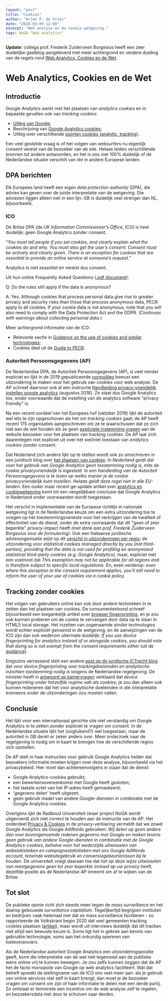 ```yaml
---
layout: "post"
title: "Cookies"
author: "Arjen P. de Vries"
date: "2020-03-09 12:00"
excerpt: "Web analyse en de cookie wetgeving."
tags: NoGA "Web analytics"
---
```


**Update:** collega prof. Frederik Zuiderveen Borgesius heeft een zeer duidelijke gastblog aangeleverd
met meer achtergrond en verdere duiding van de regels rond [Web Analytics, Cookies en de Wet](/2020/03/09/borgesius-cookies.html).

# Web Analytics, Cookies en de Wet

## Introductie

Google Analytics werkt met het plaatsen van _analytics cookies_ en in bepaalde gevallen ook van _tracking cookies_:

+ [Uitleg van Google](https://developers.google.com/analytics/resources/concepts/gaConceptsTrackingOverview);
+ Beschrijving van [Google Analytics cookies](https://www.cookielaw.org/google-analytics-eu-cookie-law/);
+ Uitleg over verschillende [soorten cookies (analytic, tracking)](https://en.wikipedia.org/wiki/HTTP_cookie#EU_cookie_directive).

Een veel gestelde vraag is of het volgen van websurfers nu eigenlijk consent vereist van de bezoeker van de site.
Helaas leiden verschillende bronnen tot andere antwoorden, en het is ons niet 100% duidelijk of de Nederlandse situatie verschilt van die in andere Europese landen.

## DPA berichten

Elk Europees land heeft een eigen _data protection authority_ (DPA), die advies kan geven over de juiste interpretatie van de wetgeving.
Die adviezen liggen alleen niet in een lijn: GB is duidelijk veel strenger dan NL, bijvoorbeeld.

### ICO

De Britse DPA (de _UK Information Commissioner’s Office_, ICO) is heel duidelijk: geen Google Analytics zonder consent.

_"You must tell people if you set cookies, and clearly explain what the cookies do and why. You must also get the user’s consent. Consent must be actively and clearly given. 
There is an exception for cookies that are essential to provide an online service at someone’s request."_

Analytics is niet _essential_ en vereist dus consent.

Uit hun online Frequently Asked Questions ([.pdf document](https://ico.org.uk/media/for-organisations/guide-to-pecr/cookies-and-similar-technologies-2-4.pdf)):

Q: Do the rules still apply if the data is anonymous?

A: Yes. Although cookies that process personal data give rise to greater privacy and security risks than those that process anonymous data, PECR apply to all cookies. If your cookie data is not anonymous, note that you will also need to comply with the Data Protection Act and the GDPR. _(Continues with warnings about collecting personal data.)_

Meer achtergrond informatie van de ICO:

+ Relevante sectie in [Guidance on the use of cookies and similar technologies](https://ico.org.uk/for-organisations/guide-to-pecr/guidance-on-the-use-of-cookies-and-similar-technologies/how-do-we-comply-with-the-cookie-rules/#comply15);
+ Cookies deel uit de [Guide to PECR](https://ico.org.uk/for-organisations/guide-to-pecr/cookies-and-similar-technologies/).

### Autoriteit Persoonsgegevens (AP)

De Nederlandse DPA, de Autoriteit Persoonsgegevens (AP), is veel minder expliciet en lijkt in de 2019 gepubliceerde 
[normuitleg](https://autoriteitpersoonsgegevens.nl/sites/default/files/atoms/files/normuitleg_ap_cookiewalls.pdf)
bewust een uitzondering te maken voor het gebruik van cookies voor web analyse. De AP schreef daarvoor ook al een instructie 
[Handleiding privacy-vriendelijk instellen google analytics](https://autoriteitpersoonsgegevens.nl/sites/default/files/atoms/files/138._handleiding_privacyvriendelijk_instellen_google_analytics_aug_2018.pdf) (augustus 2018).
Ze staat dus Google Analytics toe, onder voorwaarde dat de instelling van de analytics software "privacy friendly" is.

Na een recent oordeel van het Europees hof (oktober 2019) lijkt de autoriteit wel iets te zijn opgeschoven als het om _tracking cookies_ gaat; 
de AP heeft recent 175 organisaties aangeschreven om ze te waarschuwen dat ze zich niet aan de wet houden als ze geen
[expliciete instemming vragen](https://autoriteitpersoonsgegevens.nl/nl/nieuws/ap-veel-websites-vragen-op-onjuiste-wijze-toestemming-voor-plaatsen-tracking-cookies)
aan de website bezoeker voor het plaatsen van tracking cookies. De AP laat zich daarentegen niet expliciet uit over het wel/niet toestaan van _analytics cookies_ 
zonder consent.

Dat Nederland zich anders lijkt op te stellen wordt ook zo omschreven in een juridisch blog over [het plaatsen van cookies](https://www.ictrecht.nl/blog/hof-van-justitie-voor-het-plaatsen-van-cookies-is-de-actieve-toestemming-van-de-internetgebruikers-vereist): 
_In Nederland geldt dat voor het gebruik van Google Analytics geen toestemming nodig is, mits de cookie privacyvriendelijk is ingesteld. In een handleiding van de Autoriteit Persoonsgegevens is te lezen op welke manier je de cookie privacyvriendelijk kunt instellen. Helaas geldt deze regel niet in alle EU-landen._
Een ouder maar recent ge-update artikel over [analytics en cookiewetgeving](https://www.vaneldijk.nl/artikelen/hoe-zit-het-nu-met-de-cookiewetgeving) komt tot een vergelijkbare conclusie dat Google Analytics in Nederland onder voorwaarden wordt toegestaan.

Het verschil in implementatie van de Europese richtlijn in nationale wetgeving ligt in de Nederlandse keuze om een extra uitzondering toe te voegen op het toestemmingsvereiste voor het verkrijgen van de kwaliteit of effectiviteit van de dienst, onder de extra voorwaarde dat dit "geen of zeer beperkte" privacy-impact heeft _(met dank aan prof. Frederik Zuiderveen Borgesius voor de formulering)_. Ook een Italiaanse juridische adviesorganisatie wijst op dit [verschil in uitzonderingen per regio](https://www.iubenda.com/en/help/5525-cookies-gdpr-requirements); de uitzondering voor _statistical cookies managed directly by you (not third-parties), providing that the data is not used for profiling_ en _anonymized statistical third-party cookies (e.g. Google Analytics)_, maar, expliciet met een voetnoot dat _This exemption may not be applicable for all regions and is therefore subject to specific local regulations_.
En, even verderop: _even where this exception to the consent requirement applies, you’ll still need to inform the user of your use of cookies via a cookie policy._

## Tracking zonder cookies

Het volgen van gebruikers online kan ook door andere technieken in te zetten dan het plaatsen van cookies.
De consumentenbond schreef bijvoorbeeld een toegankelijk artikel over 
[browser fingerprinting](https://www.consumentenbond.nl/internet-privacy/browser-fingerprinting),
en je zou ook kunnen proberen om de cookie te vervangen door data op te slaan in HTML5 local storage. Het inzetten van zogenaamde _similar technologies_ 
wordt echter expliciet genoemd in de wetgeving, en de aanwijzingen van de ICO zijn dan ook wederom uitermate duidelijk: 
_If you use device fingerprinting for analytics instead of or alongside cookies, you should note that doing so is not exempt from the consent requirements either_ (uit de [guidance](https://ico.org.uk/for-organisations/guide-to-pecr/guidance-on-the-use-of-cookies-and-similar-technologies/how-do-we-comply-with-the-cookie-rules/#comply15)).

Enigszins verrassend stelt een andere [post op de juridische ICTrecht blog](https://www.ictrecht.nl/blog/device-fingerprinting-en-de-cookieregels) dat 
_voor device fingerprinting voor trackingdoeleinden en analytische inzichten toestemming nodig is_ volgens de Nederlandse regelgeving.
De minister heeft in [antwoord op kamervragen](https://www.itenrecht.nl/artikelen/minister-cookiewet-ook-van-toepassing-op-device-fingerprinting) 
verklaard dat _device fingerprinting onder hetzelfde regime valt als cookies_; je zou dan alleen ook kunnen redeneren dat het voor analytische doeleinden 
in die interpretatie eveneens onder de uitzonderingen zou moeten vallen.

## Conclusie

Het lijkt voor een internationaal gerichte site niet verstandig om Google Analytics in te zetten zonder expliciet te vragen om consent.
In de Nederlandse situatie lijkt het (oogluikend?) wel toegestaan, maar de autoriteit in GB denkt er zeker anders over.
Meer onderzoek naar de regelgeving is nodig om in kaart te brengen hoe de verschillende regios zich opstellen.

De AP stelt in haar instructies voor gebruik Google Analytics helder dat bezoekers informatie moeten krijgen over deze analyse, bijvoorbeeld via het privacybeleid. 
Hier moet dan achtereenvolgens in staan dat de dienst:
+ Google Analytics-cookies gebruikt;  
+ een bewerkersovereenkomst met Google heeft gesloten;  
+ het laatste octet van het IP-adres heeft gemaskeerd;
+ 'gegevens delen' heeft uitgezet;  
+ geen gebruik maakt van andere Google-diensten in combinatie met de Google Analytics-cookies.

Overigens lijkt de Radboud Universiteit (waar project NoGA wordt uitgevoerd) zich niet correct te houden aan de instructie 
van de AP. Het onderdeel [Privacy & Cookies](https://www.ru.nl/over-ons/contact/vragen/privacy-cookiestatement/) in de privacy-verklaring vermeldt 
dat we zowel Google Analytics als Google AdWords gebruiken: _Wij delen op geen andere dan voor bovengenoemde redenen gegevens met Google en maken tevens geen gebruik van andere Google-diensten in combinatie met de Google Analytics-cookies, behalve voor het wederzijds uitwisselen van webstatistieken en campagnestatistieken met ons Google AdWords account, teneinde websitegebruik en conversiegebeurtenissen bij te houden._
De universiteit voegt daaraan toe dat _het op deze wijze uitwisselen van meetgegevens geen tot zeer beperkte invloed op uw privacy_ heeft, dezelfde
positie als de Nederlandse AP inneemt om af te wijken van de Britse. 

## Tot slot

De publieke opinie richt zich steeds meer tegen de _mass surveillance_ en het daarop gebouwde _surveillance capitalism_.
Tegelijkertijd begrijpen instituten en bedrijven vaak helemaal niet dat ze mass surveillance faciliteren - zo rapporteerde de Volkskrant begin 2020
dat veel gemeenten tracking cookies plaatsen 
([artikel](https://www.volkskrant.nl/nieuws-achtergrond/enkele-tientallen-gemeenten-maken-gebruik-van-agressieve-online-volgmethoden~b4d87ba5/)), 
maar wordt uit interviews duidelijk dat dit tracken niet altijd een bewuste keuze is. Soms ligt het in gebrek aan kennis van gebruikte technologie,
soms aan het onkundig opereren van toeleveranciers.

Als de Nederlandse autoriteit Google Analytics een uitzonderingspositie geeft, komt die interpretatie van de wet niet tegemoed aan de publieke wens
online vrij te kunnen bewegen. Je zou zelfs kunnen zeggen dat de AP het de facto monopolie van Google op web analytics faciliteert. Wat dat betreft
spreekt de stellingname van de ICO ons veel meer aan: als je gebruik van online services niet zelf in kaart brengt, dan moet je de bezoeker vragen
om consent om zijn of haar informatie te delen met een derde partij. Zo ontstaat er tenminste een incentive om de web analyse zelf te regelen,
en bezoekersdata niet door te schuiven naar derden.
